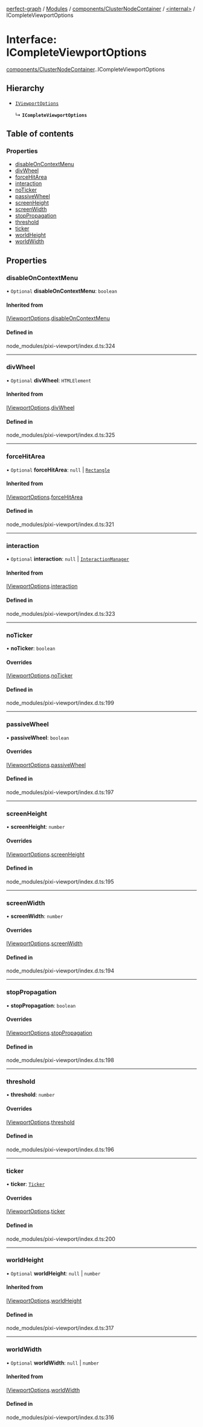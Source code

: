 [perfect-graph](../README.md) / [Modules](../modules.md) / [components/ClusterNodeContainer](../modules/components_ClusterNodeContainer.md) / [<internal\>](../modules/components_ClusterNodeContainer._internal_.md) / ICompleteViewportOptions

# Interface: ICompleteViewportOptions

[components/ClusterNodeContainer](../modules/components_ClusterNodeContainer.md).[<internal>](../modules/components_ClusterNodeContainer._internal_.md).ICompleteViewportOptions

## Hierarchy

- [`IViewportOptions`](components_ClusterNodeContainer._internal_.IViewportOptions.md)

  ↳ **`ICompleteViewportOptions`**

## Table of contents

### Properties

- [disableOnContextMenu](components_ClusterNodeContainer._internal_.ICompleteViewportOptions.md#disableoncontextmenu)
- [divWheel](components_ClusterNodeContainer._internal_.ICompleteViewportOptions.md#divwheel)
- [forceHitArea](components_ClusterNodeContainer._internal_.ICompleteViewportOptions.md#forcehitarea)
- [interaction](components_ClusterNodeContainer._internal_.ICompleteViewportOptions.md#interaction)
- [noTicker](components_ClusterNodeContainer._internal_.ICompleteViewportOptions.md#noticker)
- [passiveWheel](components_ClusterNodeContainer._internal_.ICompleteViewportOptions.md#passivewheel)
- [screenHeight](components_ClusterNodeContainer._internal_.ICompleteViewportOptions.md#screenheight)
- [screenWidth](components_ClusterNodeContainer._internal_.ICompleteViewportOptions.md#screenwidth)
- [stopPropagation](components_ClusterNodeContainer._internal_.ICompleteViewportOptions.md#stoppropagation)
- [threshold](components_ClusterNodeContainer._internal_.ICompleteViewportOptions.md#threshold)
- [ticker](components_ClusterNodeContainer._internal_.ICompleteViewportOptions.md#ticker)
- [worldHeight](components_ClusterNodeContainer._internal_.ICompleteViewportOptions.md#worldheight)
- [worldWidth](components_ClusterNodeContainer._internal_.ICompleteViewportOptions.md#worldwidth)

## Properties

### disableOnContextMenu

• `Optional` **disableOnContextMenu**: `boolean`

#### Inherited from

[IViewportOptions](components_ClusterNodeContainer._internal_.IViewportOptions.md).[disableOnContextMenu](components_ClusterNodeContainer._internal_.IViewportOptions.md#disableoncontextmenu)

#### Defined in

node_modules/pixi-viewport/index.d.ts:324

___

### divWheel

• `Optional` **divWheel**: `HTMLElement`

#### Inherited from

[IViewportOptions](components_ClusterNodeContainer._internal_.IViewportOptions.md).[divWheel](components_ClusterNodeContainer._internal_.IViewportOptions.md#divwheel)

#### Defined in

node_modules/pixi-viewport/index.d.ts:325

___

### forceHitArea

• `Optional` **forceHitArea**: ``null`` \| [`Rectangle`](../classes/components_ClusterNodeContainer._internal_.Rectangle.md)

#### Inherited from

[IViewportOptions](components_ClusterNodeContainer._internal_.IViewportOptions.md).[forceHitArea](components_ClusterNodeContainer._internal_.IViewportOptions.md#forcehitarea)

#### Defined in

node_modules/pixi-viewport/index.d.ts:321

___

### interaction

• `Optional` **interaction**: ``null`` \| [`InteractionManager`](../classes/components_ClusterNodeContainer._internal_.InteractionManager.md)

#### Inherited from

[IViewportOptions](components_ClusterNodeContainer._internal_.IViewportOptions.md).[interaction](components_ClusterNodeContainer._internal_.IViewportOptions.md#interaction)

#### Defined in

node_modules/pixi-viewport/index.d.ts:323

___

### noTicker

• **noTicker**: `boolean`

#### Overrides

[IViewportOptions](components_ClusterNodeContainer._internal_.IViewportOptions.md).[noTicker](components_ClusterNodeContainer._internal_.IViewportOptions.md#noticker)

#### Defined in

node_modules/pixi-viewport/index.d.ts:199

___

### passiveWheel

• **passiveWheel**: `boolean`

#### Overrides

[IViewportOptions](components_ClusterNodeContainer._internal_.IViewportOptions.md).[passiveWheel](components_ClusterNodeContainer._internal_.IViewportOptions.md#passivewheel)

#### Defined in

node_modules/pixi-viewport/index.d.ts:197

___

### screenHeight

• **screenHeight**: `number`

#### Overrides

[IViewportOptions](components_ClusterNodeContainer._internal_.IViewportOptions.md).[screenHeight](components_ClusterNodeContainer._internal_.IViewportOptions.md#screenheight)

#### Defined in

node_modules/pixi-viewport/index.d.ts:195

___

### screenWidth

• **screenWidth**: `number`

#### Overrides

[IViewportOptions](components_ClusterNodeContainer._internal_.IViewportOptions.md).[screenWidth](components_ClusterNodeContainer._internal_.IViewportOptions.md#screenwidth)

#### Defined in

node_modules/pixi-viewport/index.d.ts:194

___

### stopPropagation

• **stopPropagation**: `boolean`

#### Overrides

[IViewportOptions](components_ClusterNodeContainer._internal_.IViewportOptions.md).[stopPropagation](components_ClusterNodeContainer._internal_.IViewportOptions.md#stoppropagation)

#### Defined in

node_modules/pixi-viewport/index.d.ts:198

___

### threshold

• **threshold**: `number`

#### Overrides

[IViewportOptions](components_ClusterNodeContainer._internal_.IViewportOptions.md).[threshold](components_ClusterNodeContainer._internal_.IViewportOptions.md#threshold)

#### Defined in

node_modules/pixi-viewport/index.d.ts:196

___

### ticker

• **ticker**: [`Ticker`](../classes/components_ClusterNodeContainer._internal_.Ticker.md)

#### Overrides

[IViewportOptions](components_ClusterNodeContainer._internal_.IViewportOptions.md).[ticker](components_ClusterNodeContainer._internal_.IViewportOptions.md#ticker)

#### Defined in

node_modules/pixi-viewport/index.d.ts:200

___

### worldHeight

• `Optional` **worldHeight**: ``null`` \| `number`

#### Inherited from

[IViewportOptions](components_ClusterNodeContainer._internal_.IViewportOptions.md).[worldHeight](components_ClusterNodeContainer._internal_.IViewportOptions.md#worldheight)

#### Defined in

node_modules/pixi-viewport/index.d.ts:317

___

### worldWidth

• `Optional` **worldWidth**: ``null`` \| `number`

#### Inherited from

[IViewportOptions](components_ClusterNodeContainer._internal_.IViewportOptions.md).[worldWidth](components_ClusterNodeContainer._internal_.IViewportOptions.md#worldwidth)

#### Defined in

node_modules/pixi-viewport/index.d.ts:316

